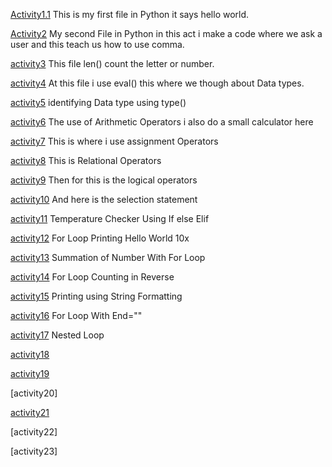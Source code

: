 [Activity1.1](https://github.com/JohnAxel04/ITCS102-FUNDAMENTALS-PROGRAMMING-PYTHON/blob/cc71aa0eb0fd38367567aa55efcb22c7b393cae8/Activity1.1.py)
This is my first file in Python it says hello world.

[Activity2](https://github.com/JohnAxel04/ITCS102-FUNDAMENTALS-PROGRAMMING-PYTHON/blob/85a4dd1d7ba0199c8c571433ed095991cd150fca/Activity2.py)
My second File in Python in this act i make a code where we ask a user and this teach us how to use comma.

[activity3](https://github.com/JohnAxel04/ITCS102-FUNDAMENTALS-PROGRAMMING-PYTHON/blob/f799656fd0ef98e0b8904a441e72a81b9ce0e133/activity3.py)
This file len() count the letter or number.

[activity4](https://github.com/JohnAxel04/ITCS102-FUNDAMENTALS-PROGRAMMING-PYTHON/blob/0a09579c4837a26c356b6c32c775fc4277256af7/activity4.py)
At this file i use eval() this where we though about Data types.

[activity5](https://github.com/JohnAxel04/ITCS102-FUNDAMENTALS-PROGRAMMING-PYTHON/blob/bd3d6a37ed27964ae2ac3666e1732e3e0c62c5ae/activity5.py)
identifying Data type using type()

[activity6](https://github.com/JohnAxel04/ITCS102-FUNDAMENTALS-PROGRAMMING-PYTHON/blob/17f6019733925d440e48f40bea244372e52c5c24/activity6.py)
The use of Arithmetic Operators i also do a small calculator here

[activity7](https://github.com/JohnAxel04/ITCS102-FUNDAMENTALS-PROGRAMMING-PYTHON/blob/17f6019733925d440e48f40bea244372e52c5c24/activity7.py)
This is where i use assignment Operators

[activity8](https://github.com/JohnAxel04/ITCS102-FUNDAMENTALS-PROGRAMMING-PYTHON/blob/17f6019733925d440e48f40bea244372e52c5c24/activity8.py)
This is Relational Operators

[activity9](https://github.com/JohnAxel04/ITCS102-FUNDAMENTALS-PROGRAMMING-PYTHON/blob/17f6019733925d440e48f40bea244372e52c5c24/activity9.py)
Then for this is the logical operators

[activity10](https://github.com/JohnAxel04/ITCS102-FUNDAMENTALS-PROGRAMMING-PYTHON/blob/17f6019733925d440e48f40bea244372e52c5c24/activity10.py)
And here is the selection statement

[activity11](https://github.com/JohnAxel04/ITCS102-FUNDAMENTALS-PROGRAMMING-PYTHON/blob/67bd054deb2b3363fa3d6db688b98ec84f61885a/Activity11.py)
Temperature Checker Using If else Elif

[activity12](https://github.com/JohnAxel04/ITCS102-FUNDAMENTALS-PROGRAMMING-PYTHON/blob/67bd054deb2b3363fa3d6db688b98ec84f61885a/Activity12.py)
For Loop Printing Hello World 10x

[activity13](https://github.com/JohnAxel04/ITCS102-FUNDAMENTALS-PROGRAMMING-PYTHON/blob/67bd054deb2b3363fa3d6db688b98ec84f61885a/Activity13.py)
Summation of Number With For Loop

[activity14](https://github.com/JohnAxel04/ITCS102-FUNDAMENTALS-PROGRAMMING-PYTHON/blob/67bd054deb2b3363fa3d6db688b98ec84f61885a/Activity14.py)
For Loop Counting in Reverse

[activity15](https://github.com/JohnAxel04/ITCS102-FUNDAMENTALS-PROGRAMMING-PYTHON/blob/67bd054deb2b3363fa3d6db688b98ec84f61885a/Activity15.py)
Printing using String Formatting

[activity16](https://github.com/JohnAxel04/ITCS102-FUNDAMENTALS-PROGRAMMING-PYTHON/blob/67bd054deb2b3363fa3d6db688b98ec84f61885a/Activity16.py)
For Loop With End=""

[activity17](https://github.com/JohnAxel04/ITCS102-FUNDAMENTALS-PROGRAMMING-PYTHON/blob/67bd054deb2b3363fa3d6db688b98ec84f61885a/Activity17.py)
Nested Loop

[activity18](https://github.com/JohnAxel04/ITCS102-FUNDAMENTALS-PROGRAMMING-PYTHON/blob/67bd054deb2b3363fa3d6db688b98ec84f61885a/Activity18.py)

[activity19](https://github.com/JohnAxel04/ITCS102-FUNDAMENTALS-PROGRAMMING-PYTHON/blob/67bd054deb2b3363fa3d6db688b98ec84f61885a/Activity19.py)

[activity20]

[activity21](https://github.com/JohnAxel04/ITCS102-FUNDAMENTALS-PROGRAMMING-PYTHON/blob/67bd054deb2b3363fa3d6db688b98ec84f61885a/Activity21.py)

[activity22]

[activity23]
